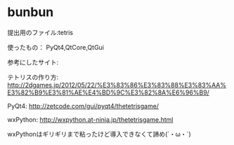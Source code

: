 # bunbun

提出用のファイル:tetris

使ったもの：
PyQt4,QtCore,QtGui

参考にしたサイト:

テトリスの作り方:
http://2dgames.jp/2012/05/22/%E3%83%86%E3%83%88%E3%83%AA%E3%82%B9%E3%81%AE%E4%BD%9C%E3%82%8A%E6%96%B9/

PyQt4:
http://zetcode.com/gui/pyqt4/thetetrisgame/

wxPython:
http://wxpython.at-ninja.jp/thetetrisgame.html


wxPythonはギリギリまで粘ったけど導入できなくて諦め(´・ω・`)
